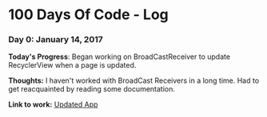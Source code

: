 # 100 Days Of Code - Log

### Day 0: January 14, 2017

**Today's Progress**: Began working on BroadCastReceiver to update RecyclerView when a page is updated.

**Thoughts:** I haven't worked with BroadCast Receivers in a long time. Had to get reacquainted by reading some documentation. 

**Link to work:** [Updated App](https://github.com/jgarcia162/Updated)
